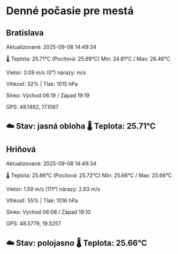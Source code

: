 ﻿# Denné počasie pre mestá

## Bratislava
Aktualizované: 2025-09-08 14:49:34

🌡️ Teplota: 25.71°C 
(Pocitová: 25.69°C)
Min: 24.81°C / Max: 26.46°C

Vietor: 3.09 m/s    (0°) 
nárazy:  m/s

Vlhkosť: 52% | Tlak: 1015 hPa

Slnko: Východ 06:19 / Západ 19:19

GPS: 48.1482, 17.1067

☁️ Stav: jasná obloha        🌡️ Teplota: 25.71°C
---

## Hriňová
Aktualizované: 2025-09-08 14:49:34

🌡️ Teplota: 25.66°C 
(Pocitová: 25.72°C)
Min: 25.66°C / Max: 25.66°C

Vietor: 1.59 m/s (111°)
nárazy: 2.63 m/s

Vlhkosť: 55% | Tlak: 1016 hPa

Slnko: Východ 06:08 / Západ 19:10

GPS: 48.5779, 19.5257

☁️ Stav: polojasno        🌡️ Teplota: 25.66°C
---
